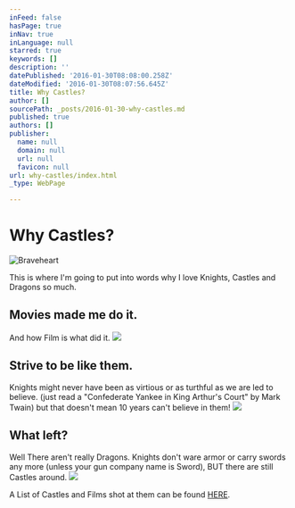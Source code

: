 ```yaml
---
inFeed: false
hasPage: true
inNav: true
inLanguage: null
starred: true
keywords: []
description: ''
datePublished: '2016-01-30T08:08:00.258Z'
dateModified: '2016-01-30T08:07:56.645Z'
title: Why Castles?
author: []
sourcePath: _posts/2016-01-30-why-castles.md
published: true
authors: []
publisher:
  name: null
  domain: null
  url: null
  favicon: null
url: why-castles/index.html
_type: WebPage

---
```

# Why Castles?
![Braveheart](https://the-grid-user-content.s3-us-west-2.amazonaws.com/b49042a6-823b-4487-bfb8-6feca09fc7a9.JPG)

This is where I'm going to put into words why I love Knights, Castles and Dragons so much. 

## Movies made me do it. 

And how Film is what did it. ![](https://the-grid-user-content.s3-us-west-2.amazonaws.com/487a0b49-9b2b-4312-a20d-38c80942355e.png)

## Strive to be like them.

Knights might never have been as virtious or as turthful as we are led to believe. (just read a "Confederate Yankee in King Arthur's Court" by Mark Twain) but that doesn't mean 10 years can't believe in them!
![](https://the-grid-user-content.s3-us-west-2.amazonaws.com/f55917a9-9aeb-46b3-93fc-67a0b334ef91.jpg)

## What left?

Well There aren't really Dragons. Knights don't ware armor or carry swords any more (unless your gun company name is Sword), BUT there are still Castles around. ![](https://the-grid-user-content.s3-us-west-2.amazonaws.com/8fbd9d95-89d4-4c90-83e7-7b8505630025.jpg)

A List of Castles and Films shot at them can be found [HERE][0].

[0]: http://www.castlesandmanorhouses.com/films.php?Order=Castles